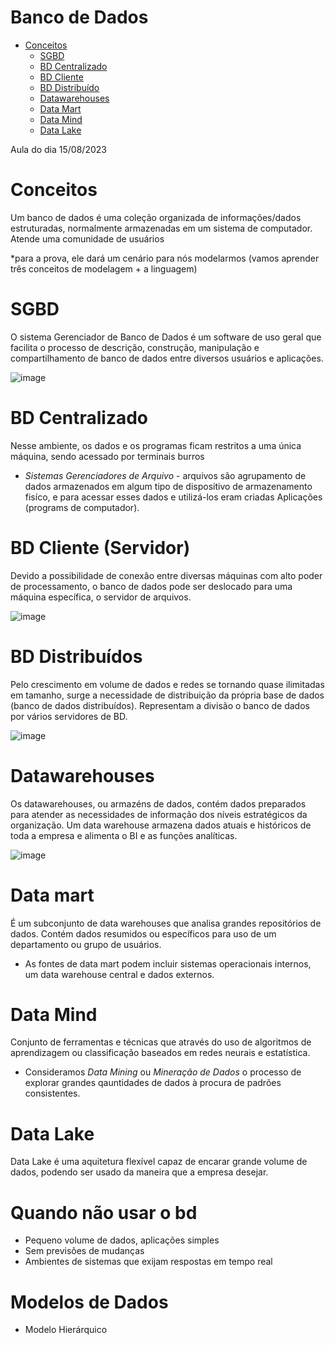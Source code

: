# Banco de Dados

- [Conceitos](#conceitos)
    - [SGBD](#sgbd)
    - [BD Centralizado](#bd-centralizado)
    - [BD Cliente](#bd-cliente-servidor)
    - [BD Distribuído](#bd-distribuido)
    - [Datawarehouses](#datawarehouses)
    - [Data Mart](#data-mart)
    - [Data Mind](#data-mind)
    - [Data Lake](#data-lake)
  
Aula do dia 15/08/2023

# Conceitos

Um banco de dados é uma coleção organizada de informações/dados estruturadas, normalmente armazenadas em um sistema de computador. Atende uma comunidade de usuários

*para a prova, ele dará um cenário para nós modelarmos (vamos aprender três conceitos de modelagem + a linguagem)

# SGBD

O sistema Gerenciador de Banco de Dados é um software de uso geral que facilita o processo de descrição, construção, manipulação e compartilhamento de banco de dados entre diversos usuários e aplicações.

![image](https://github.com/RafaelaDBonis/BD/assets/98855185/f54ff641-6a5a-4bb7-979f-bef578bb83cc)


# BD Centralizado

Nesse ambiente, os dados e os programas ficam restritos a uma única máquina, sendo acessado por terminais burros
- *Sistemas Gerenciadores de Arquivo* - arquivos são agrupamento de dados armazenados em algum tipo de dispositivo de armazenamento fisíco, e
para acessar esses dados e utilizá-los eram criadas Aplicações (programs de computador).

# BD Cliente (Servidor)

Devido a possibilidade de conexão entre diversas máquinas com alto poder de processamento, o banco de dados pode ser deslocado para uma máquina específica, o servidor de arquivos.

![image](https://github.com/RafaelaDBonis/BD/assets/98855185/5ec430e3-4668-4bd3-a3a4-ce93e513627e)

# BD Distribuídos

Pelo crescimento em volume de dados e redes se tornando quase ilimitadas em tamanho, surge a necessidade de distribuição da própria base de dados (banco de dados distribuídos). Representam a divisão o banco de dados por vários servidores de BD.

![image](https://github.com/RafaelaDBonis/BD/assets/98855185/7844cb2d-9fa1-4346-9e76-5886f887be24)

# Datawarehouses

Os datawarehouses, ou armazéns de dados, contém dados preparados para atender as necessidades de informação dos
níveis estratégicos da organização. Um data warehouse armazena dados atuais e históricos de toda a empresa e alimenta o BI e as funções analíticas.

![image](https://github.com/RafaelaDBonis/BD/assets/98855185/2218a370-fce2-4dc8-b03a-d9c562119704)

# Data mart

É um subconjunto de data warehouses que analisa grandes repositórios de dados. Contém dados resumidos ou específicos para uso de um departamento 
ou grupo de usuários.

* As fontes de data mart podem incluir sistemas operacionais internos, um data warehouse central e dados externos.

# Data Mind

Conjunto de ferramentas e técnicas que através do uso de algoritmos de aprendizagem ou classificação baseados em redes neurais e estatística.

* Consideramos *Data Mining* ou *Mineração de Dados* o processo de explorar grandes qauntidades de dados à procura de padrões consistentes.


# Data Lake

Data Lake é uma aquitetura flexível capaz de encarar grande volume de dados, podendo ser usado da maneira que a empresa desejar. 


# Quando não usar o bd

* Pequeno volume de dados, aplicações simples
* Sem previsões de mudanças
* Ambientes de sistemas que exijam respostas em tempo real

# Modelos de Dados

* Modelo Hierárquico



